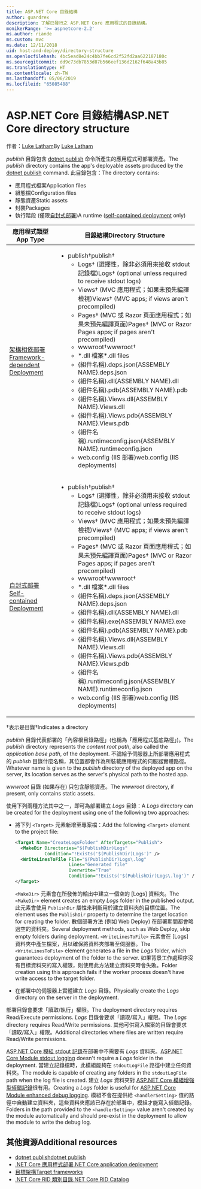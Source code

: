 ```yaml
---
title: ASP.NET Core 目錄結構
author: guardrex
description: 了解已發行之 ASP.NET Core 應用程式的目錄結構。
monikerRange: '>= aspnetcore-2.2'
ms.author: riande
ms.custom: mvc
ms.date: 12/11/2018
uid: host-and-deploy/directory-structure
ms.openlocfilehash: 4bc5ead8e24c4bb7fe6cd2f52fd2aa622187180c
ms.sourcegitcommit: dd9c73db7853d87b566eef136d2162f648a43b85
ms.translationtype: HT
ms.contentlocale: zh-TW
ms.lasthandoff: 05/06/2019
ms.locfileid: "65085488"
---
```

# <a name="aspnet-core-directory-structure"></a><span data-ttu-id="7a215-103">ASP.NET Core 目錄結構</span><span class="sxs-lookup"><span data-stu-id="7a215-103">ASP.NET Core directory structure</span></span>

<span data-ttu-id="7a215-104">作者：[Luke Latham](https://github.com/guardrex)</span><span class="sxs-lookup"><span data-stu-id="7a215-104">By [Luke Latham](https://github.com/guardrex)</span></span>

<span data-ttu-id="7a215-105">*publish* 目錄包含 [dotnet publish](/dotnet/core/tools/dotnet-publish) 命令所產生的應用程式可部署資產。</span><span class="sxs-lookup"><span data-stu-id="7a215-105">The *publish* directory contains the app's deployable assets produced by the [dotnet publish](/dotnet/core/tools/dotnet-publish) command.</span></span> <span data-ttu-id="7a215-106">此目錄包含：</span><span class="sxs-lookup"><span data-stu-id="7a215-106">The directory contains:</span></span>

* <span data-ttu-id="7a215-107">應用程式檔案</span><span class="sxs-lookup"><span data-stu-id="7a215-107">Application files</span></span>
* <span data-ttu-id="7a215-108">組態檔</span><span class="sxs-lookup"><span data-stu-id="7a215-108">Configuration files</span></span>
* <span data-ttu-id="7a215-109">靜態資產</span><span class="sxs-lookup"><span data-stu-id="7a215-109">Static assets</span></span>
* <span data-ttu-id="7a215-110">封裝</span><span class="sxs-lookup"><span data-stu-id="7a215-110">Packages</span></span>
* <span data-ttu-id="7a215-111">執行階段 (僅限[自封式部署](/dotnet/core/deploying/#self-contained-deployments-scd))</span><span class="sxs-lookup"><span data-stu-id="7a215-111">A runtime ([self-contained deployment](/dotnet/core/deploying/#self-contained-deployments-scd) only)</span></span>

| <span data-ttu-id="7a215-112">應用程式類型</span><span class="sxs-lookup"><span data-stu-id="7a215-112">App Type</span></span> | <span data-ttu-id="7a215-113">目錄結構</span><span class="sxs-lookup"><span data-stu-id="7a215-113">Directory Structure</span></span> |
| -------- | ------------------- |
| [<span data-ttu-id="7a215-114">架構相依部署</span><span class="sxs-lookup"><span data-stu-id="7a215-114">Framework-dependent Deployment</span></span>](/dotnet/core/deploying/#framework-dependent-deployments-fdd) | <ul><li><span data-ttu-id="7a215-115">publish&dagger;</span><span class="sxs-lookup"><span data-stu-id="7a215-115">publish&dagger;</span></span><ul><li><span data-ttu-id="7a215-116">Logs&dagger; (選擇性，除非必須用來接收 stdout 記錄檔)</span><span class="sxs-lookup"><span data-stu-id="7a215-116">Logs&dagger; (optional unless required to receive stdout logs)</span></span></li><li><span data-ttu-id="7a215-117">Views&dagger; (MVC 應用程式；如果未預先編譯檢視)</span><span class="sxs-lookup"><span data-stu-id="7a215-117">Views&dagger; (MVC apps; if views aren't precompiled)</span></span></li><li><span data-ttu-id="7a215-118">Pages&dagger; (MVC 或 Razor 頁面應用程式；如果未預先編譯頁面)</span><span class="sxs-lookup"><span data-stu-id="7a215-118">Pages&dagger; (MVC or Razor Pages apps; if pages aren't precompiled)</span></span></li><li><span data-ttu-id="7a215-119">wwwroot&dagger;</span><span class="sxs-lookup"><span data-stu-id="7a215-119">wwwroot&dagger;</span></span></li><li><span data-ttu-id="7a215-120">\*\.dll 檔案</span><span class="sxs-lookup"><span data-stu-id="7a215-120">\*\.dll files</span></span></li><li><span data-ttu-id="7a215-121">{組件名稱}.deps.json</span><span class="sxs-lookup"><span data-stu-id="7a215-121">{ASSEMBLY NAME}.deps.json</span></span></li><li><span data-ttu-id="7a215-122">{組件名稱}.dll</span><span class="sxs-lookup"><span data-stu-id="7a215-122">{ASSEMBLY NAME}.dll</span></span></li><li><span data-ttu-id="7a215-123">{組件名稱}.pdb</span><span class="sxs-lookup"><span data-stu-id="7a215-123">{ASSEMBLY NAME}.pdb</span></span></li><li><span data-ttu-id="7a215-124">{組件名稱}.Views.dll</span><span class="sxs-lookup"><span data-stu-id="7a215-124">{ASSEMBLY NAME}.Views.dll</span></span></li><li><span data-ttu-id="7a215-125">{組件名稱}.Views.pdb</span><span class="sxs-lookup"><span data-stu-id="7a215-125">{ASSEMBLY NAME}.Views.pdb</span></span></li><li><span data-ttu-id="7a215-126">{組件名稱}.runtimeconfig.json</span><span class="sxs-lookup"><span data-stu-id="7a215-126">{ASSEMBLY NAME}.runtimeconfig.json</span></span></li><li><span data-ttu-id="7a215-127">web.config (IIS 部署)</span><span class="sxs-lookup"><span data-stu-id="7a215-127">web.config (IIS deployments)</span></span></li></ul></li></ul> |
| [<span data-ttu-id="7a215-128">自封式部署</span><span class="sxs-lookup"><span data-stu-id="7a215-128">Self-contained Deployment</span></span>](/dotnet/core/deploying/#self-contained-deployments-scd) | <ul><li><span data-ttu-id="7a215-129">publish&dagger;</span><span class="sxs-lookup"><span data-stu-id="7a215-129">publish&dagger;</span></span><ul><li><span data-ttu-id="7a215-130">Logs&dagger; (選擇性，除非必須用來接收 stdout 記錄檔)</span><span class="sxs-lookup"><span data-stu-id="7a215-130">Logs&dagger; (optional unless required to receive stdout logs)</span></span></li><li><span data-ttu-id="7a215-131">Views&dagger; (MVC 應用程式；如果未預先編譯檢視)</span><span class="sxs-lookup"><span data-stu-id="7a215-131">Views&dagger; (MVC apps; if views aren't precompiled)</span></span></li><li><span data-ttu-id="7a215-132">Pages&dagger; (MVC 或 Razor 頁面應用程式；如果未預先編譯頁面)</span><span class="sxs-lookup"><span data-stu-id="7a215-132">Pages&dagger; (MVC or Razor Pages apps; if pages aren't precompiled)</span></span></li><li><span data-ttu-id="7a215-133">wwwroot&dagger;</span><span class="sxs-lookup"><span data-stu-id="7a215-133">wwwroot&dagger;</span></span></li><li><span data-ttu-id="7a215-134">\*.dll 檔案</span><span class="sxs-lookup"><span data-stu-id="7a215-134">\*.dll files</span></span></li><li><span data-ttu-id="7a215-135">{組件名稱}.deps.json</span><span class="sxs-lookup"><span data-stu-id="7a215-135">{ASSEMBLY NAME}.deps.json</span></span></li><li><span data-ttu-id="7a215-136">{組件名稱}.dll</span><span class="sxs-lookup"><span data-stu-id="7a215-136">{ASSEMBLY NAME}.dll</span></span></li><li><span data-ttu-id="7a215-137">{組件名稱}.exe</span><span class="sxs-lookup"><span data-stu-id="7a215-137">{ASSEMBLY NAME}.exe</span></span></li><li><span data-ttu-id="7a215-138">{組件名稱}.pdb</span><span class="sxs-lookup"><span data-stu-id="7a215-138">{ASSEMBLY NAME}.pdb</span></span></li><li><span data-ttu-id="7a215-139">{組件名稱}.Views.dll</span><span class="sxs-lookup"><span data-stu-id="7a215-139">{ASSEMBLY NAME}.Views.dll</span></span></li><li><span data-ttu-id="7a215-140">{組件名稱}.Views.pdb</span><span class="sxs-lookup"><span data-stu-id="7a215-140">{ASSEMBLY NAME}.Views.pdb</span></span></li><li><span data-ttu-id="7a215-141">{組件名稱}.runtimeconfig.json</span><span class="sxs-lookup"><span data-stu-id="7a215-141">{ASSEMBLY NAME}.runtimeconfig.json</span></span></li><li><span data-ttu-id="7a215-142">web.config (IIS 部署)</span><span class="sxs-lookup"><span data-stu-id="7a215-142">web.config (IIS deployments)</span></span></li></ul></li></ul> |

<span data-ttu-id="7a215-143">&dagger;表示是目錄</span><span class="sxs-lookup"><span data-stu-id="7a215-143">&dagger;Indicates a directory</span></span>

<span data-ttu-id="7a215-144">*publish* 目錄代表部署的「內容根目錄路徑」(也稱為「應用程式基底路徑」)。</span><span class="sxs-lookup"><span data-stu-id="7a215-144">The *publish* directory represents the *content root path*, also called the *application base path*, of the deployment.</span></span> <span data-ttu-id="7a215-145">不論給予伺服器上所部署應用程式的 *publish* 目錄什麼名稱，其位置都會作為所裝載應用程式的伺服器實體路徑。</span><span class="sxs-lookup"><span data-stu-id="7a215-145">Whatever name is given to the *publish* directory of the deployed app on the server, its location serves as the server's physical path to the hosted app.</span></span>

<span data-ttu-id="7a215-146">*wwwroot* 目錄 (如果存在) 只包含靜態資產。</span><span class="sxs-lookup"><span data-stu-id="7a215-146">The *wwwroot* directory, if present, only contains static assets.</span></span>

<span data-ttu-id="7a215-147">使用下列兩種方法其中之一，即可為部署建立 *Logs* 目錄：</span><span class="sxs-lookup"><span data-stu-id="7a215-147">A *Logs* directory can be created for the deployment using one of the following two approaches:</span></span>

* <span data-ttu-id="7a215-148">將下列 `<Target>` 元素新增至專案檔：</span><span class="sxs-lookup"><span data-stu-id="7a215-148">Add the following `<Target>` element to the project file:</span></span>

   ```xml
   <Target Name="CreateLogsFolder" AfterTargets="Publish">
     <MakeDir Directories="$(PublishDir)Logs" 
              Condition="!Exists('$(PublishDir)Logs')" />
     <WriteLinesToFile File="$(PublishDir)Logs\.log" 
                       Lines="Generated file" 
                       Overwrite="True" 
                       Condition="!Exists('$(PublishDir)Logs\.log')" />
   </Target>
   ```

   <span data-ttu-id="7a215-149">`<MakeDir>` 元素會在所發佈的輸出中建立一個空的 [Logs] 資料夾。</span><span class="sxs-lookup"><span data-stu-id="7a215-149">The `<MakeDir>` element creates an empty *Logs* folder in the published output.</span></span> <span data-ttu-id="7a215-150">此元素會使用 `PublishDir` 屬性來判斷用於建立資料夾的目標位置。</span><span class="sxs-lookup"><span data-stu-id="7a215-150">The element uses the `PublishDir` property to determine the target location for creating the folder.</span></span> <span data-ttu-id="7a215-151">數個部署方法 (例如 Web Deploy) 在部署期間都會略過空的資料夾。</span><span class="sxs-lookup"><span data-stu-id="7a215-151">Several deployment methods, such as Web Deploy, skip empty folders during deployment.</span></span> <span data-ttu-id="7a215-152">`<WriteLinesToFile>` 元素會在 [Logs] 資料夾中產生檔案，用以確保將資料夾部署至伺服器。</span><span class="sxs-lookup"><span data-stu-id="7a215-152">The `<WriteLinesToFile>` element generates a file in the *Logs* folder, which guarantees deployment of the folder to the server.</span></span> <span data-ttu-id="7a215-153">如果背景工作處理序沒有目標資料夾的寫入權限，則使用此方法建立資料夾時會失敗。</span><span class="sxs-lookup"><span data-stu-id="7a215-153">Folder creation using this approach fails if the worker process doesn't have write access to the target folder.</span></span>

* <span data-ttu-id="7a215-154">在部署中的伺服器上實體建立 *Logs* 目錄。</span><span class="sxs-lookup"><span data-stu-id="7a215-154">Physically create the *Logs* directory on the server in the deployment.</span></span>

<span data-ttu-id="7a215-155">部署目錄會要求「讀取/執行」權限。</span><span class="sxs-lookup"><span data-stu-id="7a215-155">The deployment directory requires Read/Execute permissions.</span></span> <span data-ttu-id="7a215-156">*Logs* 目錄會要求「讀取/寫入」權限。</span><span class="sxs-lookup"><span data-stu-id="7a215-156">The *Logs* directory requires Read/Write permissions.</span></span> <span data-ttu-id="7a215-157">其他可供寫入檔案的目錄會要求「讀取/寫入」權限。</span><span class="sxs-lookup"><span data-stu-id="7a215-157">Additional directories where files are written require Read/Write permissions.</span></span>

<span data-ttu-id="7a215-158">[ASP.NET Core 模組 stdout 記錄](xref:host-and-deploy/aspnet-core-module#log-creation-and-redirection)在部署中不需要有 *Logs* 資料夾。</span><span class="sxs-lookup"><span data-stu-id="7a215-158">[ASP.NET Core Module stdout logging](xref:host-and-deploy/aspnet-core-module#log-creation-and-redirection) doesn't require a *Logs* folder in the deployment.</span></span> <span data-ttu-id="7a215-159">當建立記錄檔時，此模組能夠在 `stdoutLogFile` 路徑中建立任何資料夾。</span><span class="sxs-lookup"><span data-stu-id="7a215-159">The module is capable of creating any folders in the `stdoutLogFile` path when the log file is created.</span></span> <span data-ttu-id="7a215-160">建立 *Logs* 資料夾對 [ASP.NET Core 模組增強型偵錯記錄](xref:host-and-deploy/aspnet-core-module#enhanced-diagnostic-logs)很有用。</span><span class="sxs-lookup"><span data-stu-id="7a215-160">Creating a *Logs* folder is useful for [ASP.NET Core Module enhanced debug logging](xref:host-and-deploy/aspnet-core-module#enhanced-diagnostic-logs).</span></span> <span data-ttu-id="7a215-161">模組不會在提供給 `<handlerSetting>` 值的路徑中自動建立資料夾，這些資料夾應該已存在於部署中，模組才能寫入偵錯記錄。</span><span class="sxs-lookup"><span data-stu-id="7a215-161">Folders in the path provided to the `<handlerSetting>` value aren't created by the module automatically and should pre-exist in the deployment to allow the module to write the debug log.</span></span>

## <a name="additional-resources"></a><span data-ttu-id="7a215-162">其他資源</span><span class="sxs-lookup"><span data-stu-id="7a215-162">Additional resources</span></span>

* [<span data-ttu-id="7a215-163">dotnet publish</span><span class="sxs-lookup"><span data-stu-id="7a215-163">dotnet publish</span></span>](/dotnet/core/tools/dotnet-publish)
* [<span data-ttu-id="7a215-164">.NET Core 應用程式部署</span><span class="sxs-lookup"><span data-stu-id="7a215-164">.NET Core application deployment</span></span>](/dotnet/core/deploying/)
* [<span data-ttu-id="7a215-165">目標架構</span><span class="sxs-lookup"><span data-stu-id="7a215-165">Target frameworks</span></span>](/dotnet/standard/frameworks)
* [<span data-ttu-id="7a215-166">.NET Core RID 類別目錄</span><span class="sxs-lookup"><span data-stu-id="7a215-166">.NET Core RID Catalog</span></span>](/dotnet/core/rid-catalog)
